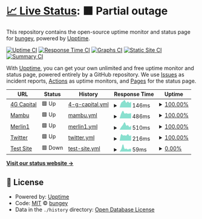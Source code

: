 # [📈 Live Status](https://demo.upptime.js.org): <!--live status--> **🟧 Partial outage**

This repository contains the open-source uptime monitor and status page for [bungey](https://demo.upptime.js.org), powered by [Upptime](https://github.com/upptime/upptime).

[![Uptime CI](https://github.com/victorbungey/status_page/workflows/Uptime%20CI/badge.svg)](https://github.com/victorbungey/status_page/actions?query=workflow%3A%22Uptime+CI%22)
[![Response Time CI](https://github.com/victorbungey/status_page/workflows/Response%20Time%20CI/badge.svg)](https://github.com/victorbungey/status_page/actions?query=workflow%3A%22Response+Time+CI%22)
[![Graphs CI](https://github.com/victorbungey/status_page/workflows/Graphs%20CI/badge.svg)](https://github.com/victorbungey/status_page/actions?query=workflow%3A%22Graphs+CI%22)
[![Static Site CI](https://github.com/victorbungey/status_page/workflows/Static%20Site%20CI/badge.svg)](https://github.com/victorbungey/status_page/actions?query=workflow%3A%22Static+Site+CI%22)
[![Summary CI](https://github.com/victorbungey/status_page/workflows/Summary%20CI/badge.svg)](https://github.com/victorbungey/status_page/actions?query=workflow%3A%22Summary+CI%22)

With [Upptime](https://upptime.js.org), you can get your own unlimited and free uptime monitor and status page, powered entirely by a GitHub repository. We use [Issues](https://github.com/victorbungey/status_page/issues) as incident reports, [Actions](https://github.com/victorbungey/status_page/actions) as uptime monitors, and [Pages](https://demo.upptime.js.org) for the status page.

<!--start: status pages-->
<!-- This summary is generated by Upptime (https://github.com/upptime/upptime) -->
<!-- Do not edit this manually, your changes will be overwritten -->
<!-- prettier-ignore -->
| URL | Status | History | Response Time | Uptime |
| --- | ------ | ------- | ------------- | ------ |
| <img alt="" src="https://icons.duckduckgo.com/ip3/www.4g-capital.com.ico" height="13"> [4G Capital](https://www.4g-capital.com) | 🟩 Up | [4-g-capital.yml](https://github.com/victorbungey/status_page/commits/HEAD/history/4-g-capital.yml) | <details><summary><img alt="Response time graph" src="./graphs/4-g-capital/response-time-week.png" height="20"> 146ms</summary><br><a href="https://victorbungey.github.io/status_page/history/4-g-capital"><img alt="Response time 259" src="https://img.shields.io/endpoint?url=https%3A%2F%2Fraw.githubusercontent.com%2Fvictorbungey%2Fstatus_page%2FHEAD%2Fapi%2F4-g-capital%2Fresponse-time.json"></a><br><a href="https://victorbungey.github.io/status_page/history/4-g-capital"><img alt="24-hour response time 150" src="https://img.shields.io/endpoint?url=https%3A%2F%2Fraw.githubusercontent.com%2Fvictorbungey%2Fstatus_page%2FHEAD%2Fapi%2F4-g-capital%2Fresponse-time-day.json"></a><br><a href="https://victorbungey.github.io/status_page/history/4-g-capital"><img alt="7-day response time 146" src="https://img.shields.io/endpoint?url=https%3A%2F%2Fraw.githubusercontent.com%2Fvictorbungey%2Fstatus_page%2FHEAD%2Fapi%2F4-g-capital%2Fresponse-time-week.json"></a><br><a href="https://victorbungey.github.io/status_page/history/4-g-capital"><img alt="30-day response time 259" src="https://img.shields.io/endpoint?url=https%3A%2F%2Fraw.githubusercontent.com%2Fvictorbungey%2Fstatus_page%2FHEAD%2Fapi%2F4-g-capital%2Fresponse-time-month.json"></a><br><a href="https://victorbungey.github.io/status_page/history/4-g-capital"><img alt="1-year response time 259" src="https://img.shields.io/endpoint?url=https%3A%2F%2Fraw.githubusercontent.com%2Fvictorbungey%2Fstatus_page%2FHEAD%2Fapi%2F4-g-capital%2Fresponse-time-year.json"></a></details> | <details><summary><a href="https://victorbungey.github.io/status_page/history/4-g-capital">100.00%</a></summary><a href="https://victorbungey.github.io/status_page/history/4-g-capital"><img alt="All-time uptime 99.92%" src="https://img.shields.io/endpoint?url=https%3A%2F%2Fraw.githubusercontent.com%2Fvictorbungey%2Fstatus_page%2FHEAD%2Fapi%2F4-g-capital%2Fuptime.json"></a><br><a href="https://victorbungey.github.io/status_page/history/4-g-capital"><img alt="24-hour uptime 100.00%" src="https://img.shields.io/endpoint?url=https%3A%2F%2Fraw.githubusercontent.com%2Fvictorbungey%2Fstatus_page%2FHEAD%2Fapi%2F4-g-capital%2Fuptime-day.json"></a><br><a href="https://victorbungey.github.io/status_page/history/4-g-capital"><img alt="7-day uptime 100.00%" src="https://img.shields.io/endpoint?url=https%3A%2F%2Fraw.githubusercontent.com%2Fvictorbungey%2Fstatus_page%2FHEAD%2Fapi%2F4-g-capital%2Fuptime-week.json"></a><br><a href="https://victorbungey.github.io/status_page/history/4-g-capital"><img alt="30-day uptime 99.92%" src="https://img.shields.io/endpoint?url=https%3A%2F%2Fraw.githubusercontent.com%2Fvictorbungey%2Fstatus_page%2FHEAD%2Fapi%2F4-g-capital%2Fuptime-month.json"></a><br><a href="https://victorbungey.github.io/status_page/history/4-g-capital"><img alt="1-year uptime 99.92%" src="https://img.shields.io/endpoint?url=https%3A%2F%2Fraw.githubusercontent.com%2Fvictorbungey%2Fstatus_page%2FHEAD%2Fapi%2F4-g-capital%2Fuptime-year.json"></a></details>
| <img alt="" src="https://icons.duckduckgo.com/ip3/merlin.mambu.com.ico" height="13"> [Mambu](https://merlin.mambu.com) | 🟩 Up | [mambu.yml](https://github.com/victorbungey/status_page/commits/HEAD/history/mambu.yml) | <details><summary><img alt="Response time graph" src="./graphs/mambu/response-time-week.png" height="20"> 486ms</summary><br><a href="https://victorbungey.github.io/status_page/history/mambu"><img alt="Response time 552" src="https://img.shields.io/endpoint?url=https%3A%2F%2Fraw.githubusercontent.com%2Fvictorbungey%2Fstatus_page%2FHEAD%2Fapi%2Fmambu%2Fresponse-time.json"></a><br><a href="https://victorbungey.github.io/status_page/history/mambu"><img alt="24-hour response time 471" src="https://img.shields.io/endpoint?url=https%3A%2F%2Fraw.githubusercontent.com%2Fvictorbungey%2Fstatus_page%2FHEAD%2Fapi%2Fmambu%2Fresponse-time-day.json"></a><br><a href="https://victorbungey.github.io/status_page/history/mambu"><img alt="7-day response time 486" src="https://img.shields.io/endpoint?url=https%3A%2F%2Fraw.githubusercontent.com%2Fvictorbungey%2Fstatus_page%2FHEAD%2Fapi%2Fmambu%2Fresponse-time-week.json"></a><br><a href="https://victorbungey.github.io/status_page/history/mambu"><img alt="30-day response time 552" src="https://img.shields.io/endpoint?url=https%3A%2F%2Fraw.githubusercontent.com%2Fvictorbungey%2Fstatus_page%2FHEAD%2Fapi%2Fmambu%2Fresponse-time-month.json"></a><br><a href="https://victorbungey.github.io/status_page/history/mambu"><img alt="1-year response time 552" src="https://img.shields.io/endpoint?url=https%3A%2F%2Fraw.githubusercontent.com%2Fvictorbungey%2Fstatus_page%2FHEAD%2Fapi%2Fmambu%2Fresponse-time-year.json"></a></details> | <details><summary><a href="https://victorbungey.github.io/status_page/history/mambu">100.00%</a></summary><a href="https://victorbungey.github.io/status_page/history/mambu"><img alt="All-time uptime 100.00%" src="https://img.shields.io/endpoint?url=https%3A%2F%2Fraw.githubusercontent.com%2Fvictorbungey%2Fstatus_page%2FHEAD%2Fapi%2Fmambu%2Fuptime.json"></a><br><a href="https://victorbungey.github.io/status_page/history/mambu"><img alt="24-hour uptime 100.00%" src="https://img.shields.io/endpoint?url=https%3A%2F%2Fraw.githubusercontent.com%2Fvictorbungey%2Fstatus_page%2FHEAD%2Fapi%2Fmambu%2Fuptime-day.json"></a><br><a href="https://victorbungey.github.io/status_page/history/mambu"><img alt="7-day uptime 100.00%" src="https://img.shields.io/endpoint?url=https%3A%2F%2Fraw.githubusercontent.com%2Fvictorbungey%2Fstatus_page%2FHEAD%2Fapi%2Fmambu%2Fuptime-week.json"></a><br><a href="https://victorbungey.github.io/status_page/history/mambu"><img alt="30-day uptime 100.00%" src="https://img.shields.io/endpoint?url=https%3A%2F%2Fraw.githubusercontent.com%2Fvictorbungey%2Fstatus_page%2FHEAD%2Fapi%2Fmambu%2Fuptime-month.json"></a><br><a href="https://victorbungey.github.io/status_page/history/mambu"><img alt="1-year uptime 100.00%" src="https://img.shields.io/endpoint?url=https%3A%2F%2Fraw.githubusercontent.com%2Fvictorbungey%2Fstatus_page%2FHEAD%2Fapi%2Fmambu%2Fuptime-year.json"></a></details>
| <img alt="" src="https://icons.duckduckgo.com/ip3/upia-ke.4g-capital.io.ico" height="13"> [Merlin1](https://upia-ke.4g-capital.io) | 🟩 Up | [merlin1.yml](https://github.com/victorbungey/status_page/commits/HEAD/history/merlin1.yml) | <details><summary><img alt="Response time graph" src="./graphs/merlin1/response-time-week.png" height="20"> 510ms</summary><br><a href="https://victorbungey.github.io/status_page/history/merlin1"><img alt="Response time 516" src="https://img.shields.io/endpoint?url=https%3A%2F%2Fraw.githubusercontent.com%2Fvictorbungey%2Fstatus_page%2FHEAD%2Fapi%2Fmerlin1%2Fresponse-time.json"></a><br><a href="https://victorbungey.github.io/status_page/history/merlin1"><img alt="24-hour response time 477" src="https://img.shields.io/endpoint?url=https%3A%2F%2Fraw.githubusercontent.com%2Fvictorbungey%2Fstatus_page%2FHEAD%2Fapi%2Fmerlin1%2Fresponse-time-day.json"></a><br><a href="https://victorbungey.github.io/status_page/history/merlin1"><img alt="7-day response time 510" src="https://img.shields.io/endpoint?url=https%3A%2F%2Fraw.githubusercontent.com%2Fvictorbungey%2Fstatus_page%2FHEAD%2Fapi%2Fmerlin1%2Fresponse-time-week.json"></a><br><a href="https://victorbungey.github.io/status_page/history/merlin1"><img alt="30-day response time 516" src="https://img.shields.io/endpoint?url=https%3A%2F%2Fraw.githubusercontent.com%2Fvictorbungey%2Fstatus_page%2FHEAD%2Fapi%2Fmerlin1%2Fresponse-time-month.json"></a><br><a href="https://victorbungey.github.io/status_page/history/merlin1"><img alt="1-year response time 516" src="https://img.shields.io/endpoint?url=https%3A%2F%2Fraw.githubusercontent.com%2Fvictorbungey%2Fstatus_page%2FHEAD%2Fapi%2Fmerlin1%2Fresponse-time-year.json"></a></details> | <details><summary><a href="https://victorbungey.github.io/status_page/history/merlin1">100.00%</a></summary><a href="https://victorbungey.github.io/status_page/history/merlin1"><img alt="All-time uptime 100.00%" src="https://img.shields.io/endpoint?url=https%3A%2F%2Fraw.githubusercontent.com%2Fvictorbungey%2Fstatus_page%2FHEAD%2Fapi%2Fmerlin1%2Fuptime.json"></a><br><a href="https://victorbungey.github.io/status_page/history/merlin1"><img alt="24-hour uptime 100.00%" src="https://img.shields.io/endpoint?url=https%3A%2F%2Fraw.githubusercontent.com%2Fvictorbungey%2Fstatus_page%2FHEAD%2Fapi%2Fmerlin1%2Fuptime-day.json"></a><br><a href="https://victorbungey.github.io/status_page/history/merlin1"><img alt="7-day uptime 100.00%" src="https://img.shields.io/endpoint?url=https%3A%2F%2Fraw.githubusercontent.com%2Fvictorbungey%2Fstatus_page%2FHEAD%2Fapi%2Fmerlin1%2Fuptime-week.json"></a><br><a href="https://victorbungey.github.io/status_page/history/merlin1"><img alt="30-day uptime 100.00%" src="https://img.shields.io/endpoint?url=https%3A%2F%2Fraw.githubusercontent.com%2Fvictorbungey%2Fstatus_page%2FHEAD%2Fapi%2Fmerlin1%2Fuptime-month.json"></a><br><a href="https://victorbungey.github.io/status_page/history/merlin1"><img alt="1-year uptime 100.00%" src="https://img.shields.io/endpoint?url=https%3A%2F%2Fraw.githubusercontent.com%2Fvictorbungey%2Fstatus_page%2FHEAD%2Fapi%2Fmerlin1%2Fuptime-year.json"></a></details>
| <img alt="" src="https://icons.duckduckgo.com/ip3/twitter.com.ico" height="13"> [Twitter](https://twitter.com) | 🟩 Up | [twitter.yml](https://github.com/victorbungey/status_page/commits/HEAD/history/twitter.yml) | <details><summary><img alt="Response time graph" src="./graphs/twitter/response-time-week.png" height="20"> 216ms</summary><br><a href="https://victorbungey.github.io/status_page/history/twitter"><img alt="Response time 2663" src="https://img.shields.io/endpoint?url=https%3A%2F%2Fraw.githubusercontent.com%2Fvictorbungey%2Fstatus_page%2FHEAD%2Fapi%2Ftwitter%2Fresponse-time.json"></a><br><a href="https://victorbungey.github.io/status_page/history/twitter"><img alt="24-hour response time 210" src="https://img.shields.io/endpoint?url=https%3A%2F%2Fraw.githubusercontent.com%2Fvictorbungey%2Fstatus_page%2FHEAD%2Fapi%2Ftwitter%2Fresponse-time-day.json"></a><br><a href="https://victorbungey.github.io/status_page/history/twitter"><img alt="7-day response time 216" src="https://img.shields.io/endpoint?url=https%3A%2F%2Fraw.githubusercontent.com%2Fvictorbungey%2Fstatus_page%2FHEAD%2Fapi%2Ftwitter%2Fresponse-time-week.json"></a><br><a href="https://victorbungey.github.io/status_page/history/twitter"><img alt="30-day response time 2663" src="https://img.shields.io/endpoint?url=https%3A%2F%2Fraw.githubusercontent.com%2Fvictorbungey%2Fstatus_page%2FHEAD%2Fapi%2Ftwitter%2Fresponse-time-month.json"></a><br><a href="https://victorbungey.github.io/status_page/history/twitter"><img alt="1-year response time 2663" src="https://img.shields.io/endpoint?url=https%3A%2F%2Fraw.githubusercontent.com%2Fvictorbungey%2Fstatus_page%2FHEAD%2Fapi%2Ftwitter%2Fresponse-time-year.json"></a></details> | <details><summary><a href="https://victorbungey.github.io/status_page/history/twitter">100.00%</a></summary><a href="https://victorbungey.github.io/status_page/history/twitter"><img alt="All-time uptime 99.45%" src="https://img.shields.io/endpoint?url=https%3A%2F%2Fraw.githubusercontent.com%2Fvictorbungey%2Fstatus_page%2FHEAD%2Fapi%2Ftwitter%2Fuptime.json"></a><br><a href="https://victorbungey.github.io/status_page/history/twitter"><img alt="24-hour uptime 100.00%" src="https://img.shields.io/endpoint?url=https%3A%2F%2Fraw.githubusercontent.com%2Fvictorbungey%2Fstatus_page%2FHEAD%2Fapi%2Ftwitter%2Fuptime-day.json"></a><br><a href="https://victorbungey.github.io/status_page/history/twitter"><img alt="7-day uptime 100.00%" src="https://img.shields.io/endpoint?url=https%3A%2F%2Fraw.githubusercontent.com%2Fvictorbungey%2Fstatus_page%2FHEAD%2Fapi%2Ftwitter%2Fuptime-week.json"></a><br><a href="https://victorbungey.github.io/status_page/history/twitter"><img alt="30-day uptime 99.45%" src="https://img.shields.io/endpoint?url=https%3A%2F%2Fraw.githubusercontent.com%2Fvictorbungey%2Fstatus_page%2FHEAD%2Fapi%2Ftwitter%2Fuptime-month.json"></a><br><a href="https://victorbungey.github.io/status_page/history/twitter"><img alt="1-year uptime 99.45%" src="https://img.shields.io/endpoint?url=https%3A%2F%2Fraw.githubusercontent.com%2Fvictorbungey%2Fstatus_page%2FHEAD%2Fapi%2Ftwitter%2Fuptime-year.json"></a></details>
| <img alt="" src="https://icons.duckduckgo.com/ip3/null.ico" height="13"> [Test Site](victorbungey.github.io) | 🟥 Down | [test-site.yml](https://github.com/victorbungey/status_page/commits/HEAD/history/test-site.yml) | <details><summary><img alt="Response time graph" src="./graphs/test-site/response-time-week.png" height="20"> 59ms</summary><br><a href="https://victorbungey.github.io/status_page/history/test-site"><img alt="Response time 119" src="https://img.shields.io/endpoint?url=https%3A%2F%2Fraw.githubusercontent.com%2Fvictorbungey%2Fstatus_page%2FHEAD%2Fapi%2Ftest-site%2Fresponse-time.json"></a><br><a href="https://victorbungey.github.io/status_page/history/test-site"><img alt="24-hour response time 50" src="https://img.shields.io/endpoint?url=https%3A%2F%2Fraw.githubusercontent.com%2Fvictorbungey%2Fstatus_page%2FHEAD%2Fapi%2Ftest-site%2Fresponse-time-day.json"></a><br><a href="https://victorbungey.github.io/status_page/history/test-site"><img alt="7-day response time 59" src="https://img.shields.io/endpoint?url=https%3A%2F%2Fraw.githubusercontent.com%2Fvictorbungey%2Fstatus_page%2FHEAD%2Fapi%2Ftest-site%2Fresponse-time-week.json"></a><br><a href="https://victorbungey.github.io/status_page/history/test-site"><img alt="30-day response time 119" src="https://img.shields.io/endpoint?url=https%3A%2F%2Fraw.githubusercontent.com%2Fvictorbungey%2Fstatus_page%2FHEAD%2Fapi%2Ftest-site%2Fresponse-time-month.json"></a><br><a href="https://victorbungey.github.io/status_page/history/test-site"><img alt="1-year response time 119" src="https://img.shields.io/endpoint?url=https%3A%2F%2Fraw.githubusercontent.com%2Fvictorbungey%2Fstatus_page%2FHEAD%2Fapi%2Ftest-site%2Fresponse-time-year.json"></a></details> | <details><summary><a href="https://victorbungey.github.io/status_page/history/test-site">0.00%</a></summary><a href="https://victorbungey.github.io/status_page/history/test-site"><img alt="All-time uptime 0.00%" src="https://img.shields.io/endpoint?url=https%3A%2F%2Fraw.githubusercontent.com%2Fvictorbungey%2Fstatus_page%2FHEAD%2Fapi%2Ftest-site%2Fuptime.json"></a><br><a href="https://victorbungey.github.io/status_page/history/test-site"><img alt="24-hour uptime 0.00%" src="https://img.shields.io/endpoint?url=https%3A%2F%2Fraw.githubusercontent.com%2Fvictorbungey%2Fstatus_page%2FHEAD%2Fapi%2Ftest-site%2Fuptime-day.json"></a><br><a href="https://victorbungey.github.io/status_page/history/test-site"><img alt="7-day uptime 0.00%" src="https://img.shields.io/endpoint?url=https%3A%2F%2Fraw.githubusercontent.com%2Fvictorbungey%2Fstatus_page%2FHEAD%2Fapi%2Ftest-site%2Fuptime-week.json"></a><br><a href="https://victorbungey.github.io/status_page/history/test-site"><img alt="30-day uptime 0.00%" src="https://img.shields.io/endpoint?url=https%3A%2F%2Fraw.githubusercontent.com%2Fvictorbungey%2Fstatus_page%2FHEAD%2Fapi%2Ftest-site%2Fuptime-month.json"></a><br><a href="https://victorbungey.github.io/status_page/history/test-site"><img alt="1-year uptime 0.00%" src="https://img.shields.io/endpoint?url=https%3A%2F%2Fraw.githubusercontent.com%2Fvictorbungey%2Fstatus_page%2FHEAD%2Fapi%2Ftest-site%2Fuptime-year.json"></a></details>

<!--end: status pages-->

[**Visit our status website →**](https://demo.upptime.js.org)

## 📄 License

- Powered by: [Upptime](https://github.com/upptime/upptime)
- Code: [MIT](./LICENSE) © [bungey](https://demo.upptime.js.org)
- Data in the `./history` directory: [Open Database License](https://opendatacommons.org/licenses/odbl/1-0/)
